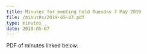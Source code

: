 ```yaml
---
title: Minutes for meeting held Tuesday 7 May 2019
file: /minutes/2019-05-07.pdf
type: minutes
date: 2019-05-07
---
```


PDF of minutes linked below.
